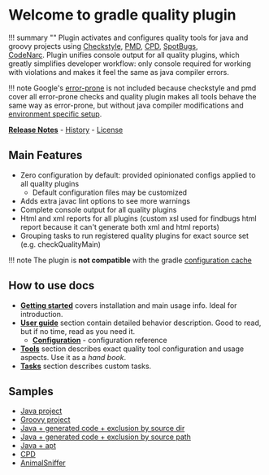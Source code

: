 # Welcome to gradle quality plugin

!!! summary ""
    Plugin activates and configures quality tools for java and groovy projects using 
    [Checkstyle](tool/checkstyle.md), 
    [PMD](tool/pmd.md),
    [CPD](tool/cpd.md),
    [SpotBugs](tool/spotbugs.md),     
    [CodeNarc](tool/codenarc.md). 
    Plugin unifies console output for all quality plugins, which greatly simplifies developer workflow: 
    only console required for working with violations and makes it feel the same as java compiler errors.
    
!!! note
    Google's [error-prone](http://errorprone.info/) is not included because checkstyle and pmd cover all
    error-prone checks and quality plugin makes all tools behave the same way as error-prone, but without java compiler modifications
    and [environment specific setup](https://github.com/tbroyer/gradle-errorprone-plugin#requirements).          

**[Release Notes](about/release-notes.md)** - [History](about/history.md)  - [License](about/license.md)

## Main Features

* Zero configuration by default: provided opinionated configs applied to all quality plugins
    - Default configuration files may be customized
* Adds extra javac lint options to see more warnings
* Complete console output for all quality plugins
* Html and xml reports for all plugins (custom xsl used for findbugs html report because it can't generate both xml and html reports)
* Grouping tasks to run registered quality plugins for exact source set (e.g. checkQualityMain)

!!! note
    The plugin is **not compatible** with the gradle [configuration cache](https://docs.gradle.org/current/userguide/configuration_cache.html)

## How to use docs

* [**Getting started**](getting-started.md) covers installation and main usage info. Ideal for introduction.
* [**User guide**](guide/automatic.md) section contain detailed behavior description. Good to read, but if no time, read as you need it.
    * [**Configuration**](guide/config.md) - configuration reference
* [**Tools**](tool/lint.md) section describes exact quality tool configuration and usage aspects. Use it as a *hand book*.
* [**Tasks**](task/config.md) section describes custom tasks.

## Samples

* [Java project](https://github.com/xvik/gradle-quality-plugin/tree/master/src/gradleTest/java)
* [Groovy project](https://github.com/xvik/gradle-quality-plugin/tree/master/src/gradleTest/groovy)
* [Java + generated code + exclusion by source dir](https://github.com/xvik/gradle-quality-plugin/tree/master/src/gradleTest/java-codegen)
* [Java + generated code + exclusion by source path](https://github.com/xvik/gradle-quality-plugin/tree/master/src/gradleTest/java-codegen2)
* [Java + apt](https://github.com/xvik/gradle-quality-plugin/tree/master/src/gradleTest/java-apt)
* [CPD](https://github.com/xvik/gradle-quality-plugin/tree/master/src/gradleTest/cpd)
* [AnimalSniffer](https://github.com/xvik/gradle-quality-plugin/tree/master/src/gradleTest/animalsniffer)